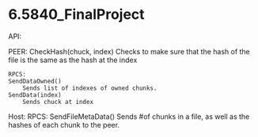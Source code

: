 # 6.5840_FinalProject

API:

PEER:
CheckHash(chuck, index)
    Checks to make sure that the hash of the file is the same as the hash at the index

    RPCS:
    SendDataOwned()
        Sends list of indexes of owned chunks.
    SendData(index)
        Sends chuck at index 

Host:
    RPCS:
    SendFileMetaData()
        Sends #of chunks in a file, as well as the hashes of each chunk to the peer.


